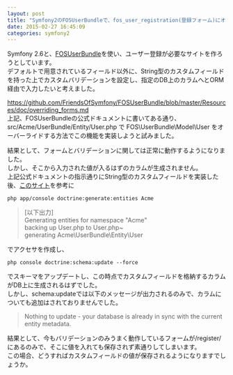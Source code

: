 ```yaml
---
layout: post
title: "Symfony2のFOSUserBundleで、fos_user_registration(登録フォーム)にオリジナルのフォーム及びそこから入力された情報を格納するORM上のカラムを生成したい"
date: 2015-02-27 16:45:09
categories: symfony2
---
```

<p>Symfony 2.6と、<a href="https://github.com/FriendsOfSymfony/FOSUserBundle" rel="nofollow">FOSUserBundle</a>を使い、ユーザー登録が必要なサイトを作ろうとしています。<br>
デフォルトで用意されているフィールド以外に、String型のカスタムフィールドを持った上でカスタムバリデーションを設定し、指定のDB上のカラムへとORM経由で入力したいと考えました。</p>

<p><a href="https://github.com/FriendsOfSymfony/FOSUserBundle/blob/master/Resources/doc/overriding_forms.md" rel="nofollow">https://github.com/FriendsOfSymfony/FOSUserBundle/blob/master/Resources/doc/overriding_forms.md</a><br>
上記、FOSUserBundleの公式ドキュメントに書いてある通り、src/Acme/UserBundle/Entity/User.php で FOS\UserBundle\Model\User をオーバーライドする方法でこの機能を実装しようと試みました。</p>

<p>結果として、フォームとバリデーションに関しては正常に動作するようになりました。<br>
しかし、そこから入力された値が入るはずのカラムが生成されません。<br>
上記公式ドキュメントの指示通りにString型のカスタムフィールドを実装した後、<a href="http://old.ganchiku.com/blog/2012/05/1175.html" rel="nofollow">このサイト</a>を参考に</p>

<pre><code>php app/console doctrine:generate:entities Acme
</code></pre>

<blockquote>
  <p>[以下出力]<br>
  Generating entities for namespace "Acme"<br>
  backing up User.php to User.php~<br>
  generating Acme\UserBundle\Entity\User</p>
</blockquote>

<p>でアクセサを作成し、</p>

<pre><code>php console doctrine:schema:update --force
</code></pre>

<p>でスキーマをアップデートし、この時点でカスタムフィールドを格納するカラムがDB上に生成されるはずでした。<br>
しかし、schema:updateでは以下のメッセージが出力されるのみで、カラムについても追加はされておりませんでした。</p>

<blockquote>
  <p>Nothing to update - your database is already in sync with the current entity metadata.</p>
</blockquote>

<p>結果として、今もバリデーションのみうまく動作しているフォームが/register/にあるのみで、そこに値を入れても保存されず素通りしてしまいます。<br>
この場合、どうすればカスタムフィールドの値が保存されるようになりますでしょうか。</p>
